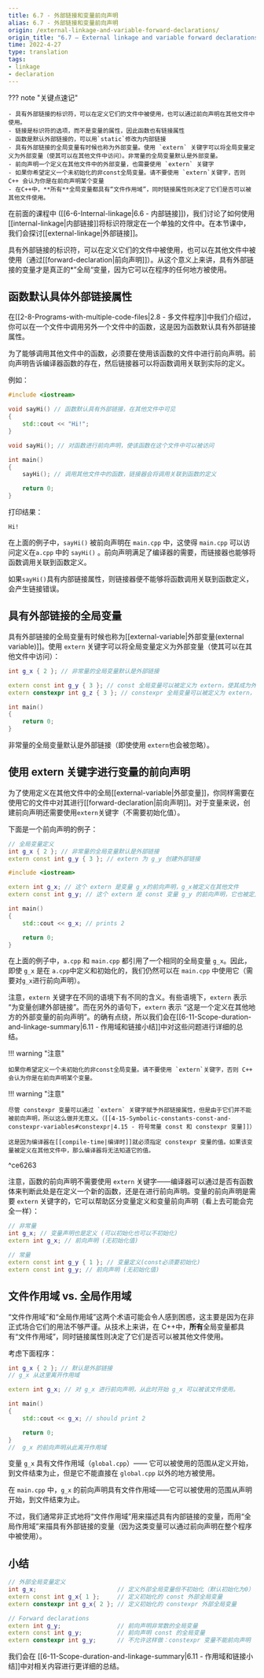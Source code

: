 ```yaml
---
title: 6.7 - 外部链接和变量前向声明
alias: 6.7 - 外部链接和变量前向声明
origin: /external-linkage-and-variable-forward-declarations/
origin_title: "6.7 — External linkage and variable forward declarations"
time: 2022-4-27
type: translation
tags:
- linkage
- declaration
---
```


??? note "关键点速记"

	- 具有外部链接的标识符，可以在定义它们的文件中被使用，也可以通过前向声明在其他文件中使用。
	- 链接是标识符的选项，而不是变量的属性，因此函数也有链接属性
	- 函数是默认外部链接的，可以用`static`修改为内部链接
	- 具有外部链接的全局变量有时候也称为外部变量。使用 `extern` 关键字可以将全局变量定义为外部变量（使其可以在其他文件中访问）。非常量的全局变量默认是外部变量。
	- 前向声明一个定义在其他文件中的外部变量，也需要使用 `extern` 关键字
	- 如果你希望定义一个未初始化的非const全局变量。请不要使用 `extern`关键字，否则 C++ 会认为你是在前向声明某个变量
	- 在C++中，**所有**全局变量都具有“文件作用域”，同时链接属性则决定了它们是否可以被其他文件使用。

在前面的课程中 ([[6-6-Internal-linkage|6.6 - 内部链接]])，我们讨论了如何使用[[internal-linkage|内部链接]]将标识符限定在一个单独的文件中。在本节课中，我们会探讨[[external-linkage|外部链接]]。

具有外部链接的标识符，可以在定义它们的文件中被使用，也可以在其他文件中被使用（通过[[forward-declaration|前向声明]]）。从这个意义上来讲，具有外部链接的变量才是真正的*”全局“变量，因为它可以在程序的任何地方被使用。

## 函数默认具体外部链接属性

在[[2-8-Programs-with-multiple-code-files|2.8 - 多文件程序]]中我们介绍过，你可以在一个文件中调用另外一个文件中的函数，这是因为函数默认具有外部链接属性。

为了能够调用其他文件中的函数，必须要在使用该函数的文件中进行前向声明。前向声明告诉编译器函数的存在，然后链接器可以将函数调用关联到实际的定义。

例如：

```cpp title="a.cpp"
#include <iostream>

void sayHi() // 函数默认具有外部链接，在其他文件中可见
{
    std::cout << "Hi!";
}
```


```cpp title="main.cpp"
void sayHi(); // 对函数进行前向声明，使该函数在这个文件中可以被访问

int main()
{
    sayHi(); // 调用其他文件中的函数，链接器会将调用关联到函数的定义

    return 0;
}
```

打印结果：

```
Hi!
```

在上面的例子中，`sayHi()` 被前向声明在 `main.cpp` 中，这使得 `main.cpp` 可以访问定义在`a.cpp` 中的 `sayHi()` 。前向声明满足了编译器的需要，而链接器也能够将函数调用关联到函数定义。

如果`sayHi()`具有内部链接属性，则链接器便不能够将函数调用关联到函数定义，会产生链接错误。


## 具有外部链接的全局变量

具有外部链接的全局变量有时候也称为[[external-variable|外部变量(external variable)]]。使用 `extern` 关键字可以将全局变量定义为外部变量（使其可以在其他文件中访问）：

```cpp
int g_x { 2 }; // 非常量的全局变量默认是外部链接

extern const int g_y { 3 }; // const 全局变量可以被定义为 extern，使其成为外部变量
extern constexpr int g_z { 3 }; // constexpr 全局变量可以被定义为 extern，使其成为外部变量 (但是没有意义)

int main()
{
    return 0;
}
```

非常量的全局变量默认是外部链接（即使使用 `extern`也会被忽略）。


## 使用 extern 关键字进行变量的前向声明

为了使用定义在其他文件中的全局[[external-variable|外部变量]]，你同样需要在使用它的文件中对其进行[[forward-declaration|前向声明]]。对于变量来说，创建前向声明还需要使用`extern`关键字（不需要初始化值）。

下面是一个前向声明的例子：

```cpp title="a.cpp"
// 全局变量定义
int g_x { 2 }; // 非常量的全局变量默认是外部链接
extern const int g_y { 3 }; // extern 为 g_y 创建外部链接
```


```cpp title="main.cpp"
#include <iostream>

extern int g_x; // 这个 extern 是变量 g_x的前向声明，g_x被定义在其他文件
extern const int g_y; // 这个 extern 是 const 变量 g_y 的前向声明，它也被定义在其他文件

int main()
{
    std::cout << g_x; // prints 2

    return 0;
}
```

在上面的例子中，`a.cpp` 和 `main.cpp` 都引用了一个相同的全局变量 `g_x`。因此，即使 `g_x` 是在 `a.cpp`中定义和初始化的，我们仍然可以在 `main.cpp` 中使用它（需要对`g_x`进行前向声明）。

注意，`extern` 关键字在不同的语境下有不同的含义。有些语境下，`extern` 表示 “为变量创建外部链接”。而在另外的语句下，`extern` 表示 “这是一个定义在其他地方的外部变量的前向声明”。的确有点绕，所以我们会在[[6-11-Scope-duration-and-linkage-summary|6.11 - 作用域和链接小结]]中对这些问题进行详细的总结。

!!! warning "注意"

	如果你希望定义一个未初始化的非const全局变量。请不要使用 `extern`关键字，否则 C++ 会认为你是在前向声明某个变量。
	

!!! warning "注意"

	尽管 constexpr 变量可以通过 `extern` 关键字赋予外部链接属性，但是由于它们并不能被前向声明，所以这么做并无意义。（[[4-15-Symbolic-constants-const-and-constexpr-variables#constexpr|4.15 - 符号常量 const 和 constexpr 变量]]）
	
	这是因为编译器在[[compile-time|编译时]]就必须指定 constexpr 变量的值。如果该变量被定义在其他文件中，那么编译器将无法知道它的值。
	

^ce6263

注意，函数的前向声明不需要使用 `extern` 关键字——编译器可以通过是否有函数体来判断此处是在定义一个新的函数，还是在进行前向声明。变量的前向声明是需要 `extern` 关键字的，它可以帮助区分变量定义和变量前向声明（看上去可能会完全一样）：

```cpp
// 非常量
int g_x; // 变量声明也是定义 (可以初始化也可以不初始化)
extern int g_x; // 前向声明 (无初始化值)

// 常量
extern const int g_y { 1 }; // 变量定义(const必须要初始化)
extern const int g_y; // 前向声明 (无初始化值)
```


## 文件作用域 vs. 全局作用域

“文件作用域”和“全局作用域”这两个术语可能会令人感到困惑，这主要是因为在非正式场合它们的用法不够严谨。从技术上来讲，在 C++中，**所有**全局变量都具有“文件作用域”，同时链接属性则决定了它们是否可以被其他文件使用。

考虑下面程序：

```cpp title="global.cpp"
int g_x { 2 }; // 默认是外部链接
// g_x 从这里离开作用域
```


```cpp title="main.cpp"
extern int g_x; // 对 g_x 进行前向声明，从此时开始 g_x 可以被该文件使用。

int main()
{
    std::cout << g_x; // should print 2

    return 0;
}
//  g_x 的前向声明从此离开作用域
```

变量 `g_x` 具有文件作用域（`global.cpp`）—— 它可以被使用的范围从定义开始，到文件结束为止，但是它不能直接在 `global.cpp` 以外的地方被使用。

在 `main.cpp` 中，`g_x` 的前向声明具有文件作用域——它可以被使用的范围从声明开始，到文件结束为止。

不过，我们通常非正式地将“文件作用域”用来描述具有内部链接的变量，而用“全局作用域”来描具有外部链接的变量（因为这类变量可以通过前向声明在整个程序中被使用）。

## 小结

```cpp
// 外部全局变量定义
int g_x;                       // 定义外部全局变量但不初始化（默认初始化为0） 
extern const int g_x{ 1 };     // 定义初始化的 const 外部全局变量
extern constexpr int g_x{ 2 }; // 定义初始化的 constexpr 外部全局变量

// Forward declarations
extern int g_y;                // 前向声明非常数的全局变量
extern const int g_y;          // 前向声明 const 的全局变量
extern constexpr int g_y;      // 不允许这样做：constexpr 变量不能前向声明
```

我们会在 [[6-11-Scope-duration-and-linkage-summary|6.11 - 作用域和链接小结]]中对相关内容进行更详细的总结。